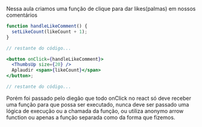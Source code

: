 Nessa aula criamos uma função de clique para dar likes(palmas) em nossos comentários

```jsx
function handleLikeComment() {
  setLikeCount(likeCount + 1);
}

// restante do código...

<button onClick={handleLikeComment}>
  <ThumbsUp size={20} />
  Aplaudir <span>{likeCount}</span>
</button>;

// restante do código...

```

Porém foi passado pelo diegão que todo onClick no react só deve receber uma função para que possa ser executado, nunca deve ser passado uma lógica de execução ou a chamada da função, ou utiliza anonymo arrow function ou apenas a função separada como da forma que fizemos.
